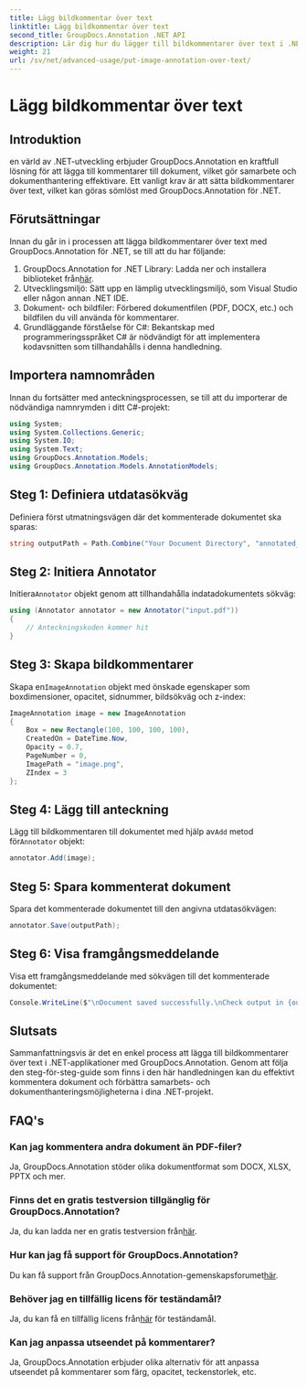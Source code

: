 ```yaml
---
title: Lägg bildkommentar över text
linktitle: Lägg bildkommentar över text
second_title: GroupDocs.Annotation .NET API
description: Lär dig hur du lägger till bildkommentarer över text i .NET med GroupDocs.Annotation för effektiv dokumenthantering och samarbete.
weight: 21
url: /sv/net/advanced-usage/put-image-annotation-over-text/
---
```


# Lägg bildkommentar över text

## Introduktion
en värld av .NET-utveckling erbjuder GroupDocs.Annotation en kraftfull lösning för att lägga till kommentarer till dokument, vilket gör samarbete och dokumenthantering effektivare. Ett vanligt krav är att sätta bildkommentarer över text, vilket kan göras sömlöst med GroupDocs.Annotation för .NET.
## Förutsättningar
Innan du går in i processen att lägga bildkommentarer över text med GroupDocs.Annotation för .NET, se till att du har följande:
1.  GroupDocs.Annotation for .NET Library: Ladda ner och installera biblioteket från[här](https://releases.groupdocs.com/annotation/net/).
2. Utvecklingsmiljö: Sätt upp en lämplig utvecklingsmiljö, som Visual Studio eller någon annan .NET IDE.
3. Dokument- och bildfiler: Förbered dokumentfilen (PDF, DOCX, etc.) och bildfilen du vill använda för kommentarer.
4. Grundläggande förståelse för C#: Bekantskap med programmeringsspråket C# är nödvändigt för att implementera kodavsnitten som tillhandahålls i denna handledning.

## Importera namnområden
Innan du fortsätter med anteckningsprocessen, se till att du importerar de nödvändiga namnrymden i ditt C#-projekt:
```csharp
using System;
using System.Collections.Generic;
using System.IO;
using System.Text;
using GroupDocs.Annotation.Models;
using GroupDocs.Annotation.Models.AnnotationModels;
```
## Steg 1: Definiera utdatasökväg
Definiera först utmatningsvägen där det kommenterade dokumentet ska sparas:
```csharp
string outputPath = Path.Combine("Your Document Directory", "annotated_document.pdf");
```
## Steg 2: Initiera Annotator
 Initiera`Annotator` objekt genom att tillhandahålla indatadokumentets sökväg:
```csharp
using (Annotator annotator = new Annotator("input.pdf"))
{
    // Anteckningskoden kommer hit
}
```
## Steg 3: Skapa bildkommentarer
 Skapa en`ImageAnnotation` objekt med önskade egenskaper som boxdimensioner, opacitet, sidnummer, bildsökväg och z-index:
```csharp
ImageAnnotation image = new ImageAnnotation
{
    Box = new Rectangle(100, 100, 100, 100),
    CreatedOn = DateTime.Now,
    Opacity = 0.7,
    PageNumber = 0,
    ImagePath = "image.png",
    ZIndex = 3
};
```
## Steg 4: Lägg till anteckning
 Lägg till bildkommentaren till dokumentet med hjälp av`Add` metod för`Annotator` objekt:
```csharp
annotator.Add(image);
```
## Steg 5: Spara kommenterat dokument
Spara det kommenterade dokumentet till den angivna utdatasökvägen:
```csharp
annotator.Save(outputPath);
```
## Steg 6: Visa framgångsmeddelande
Visa ett framgångsmeddelande med sökvägen till det kommenterade dokumentet:
```csharp
Console.WriteLine($"\nDocument saved successfully.\nCheck output in {outputPath}.");
```

## Slutsats
Sammanfattningsvis är det en enkel process att lägga till bildkommentarer över text i .NET-applikationer med GroupDocs.Annotation. Genom att följa den steg-för-steg-guide som finns i den här handledningen kan du effektivt kommentera dokument och förbättra samarbets- och dokumenthanteringsmöjligheterna i dina .NET-projekt.
## FAQ's
### Kan jag kommentera andra dokument än PDF-filer?
Ja, GroupDocs.Annotation stöder olika dokumentformat som DOCX, XLSX, PPTX och mer.
### Finns det en gratis testversion tillgänglig för GroupDocs.Annotation?
 Ja, du kan ladda ner en gratis testversion från[här](https://releases.groupdocs.com/).
### Hur kan jag få support för GroupDocs.Annotation?
 Du kan få support från GroupDocs.Annotation-gemenskapsforumet[här](https://forum.groupdocs.com/c/annotation/10).
### Behöver jag en tillfällig licens för teständamål?
 Ja, du kan få en tillfällig licens från[här](https://purchase.groupdocs.com/temporary-license/) för teständamål.
### Kan jag anpassa utseendet på kommentarer?
Ja, GroupDocs.Annotation erbjuder olika alternativ för att anpassa utseendet på kommentarer som färg, opacitet, teckenstorlek, etc.